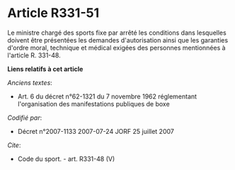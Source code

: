 # Article R331-51

Le ministre chargé des sports fixe par arrêté les conditions dans lesquelles doivent être présentées les demandes
d'autorisation ainsi que les garanties d'ordre moral, technique et médical exigées des personnes mentionnées à l'article R.
331-48.

**Liens relatifs à cet article**

_Anciens textes_:

  - Art. 6 du décret n°62-1321 du 7 novembre 1962 réglementant l'organisation des manifestations publiques de boxe

_Codifié par_:

  - Décret n°2007-1133 2007-07-24 JORF 25 juillet 2007

_Cite_:

  - Code du sport. - art. R331-48 (V)
